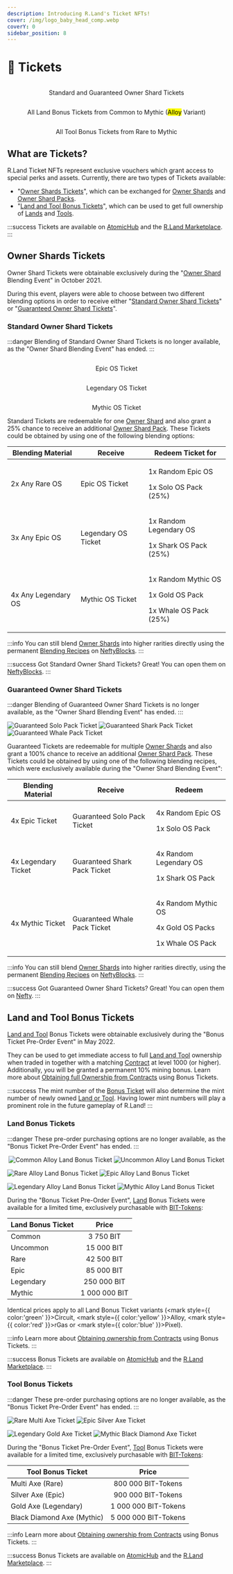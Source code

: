 ```yaml
---
description: Introducing R.Land's Ticket NFTs!
cover: /img/logo_baby_head_comp.webp
coverY: 0
sidebar_position: 8
---
```


# 🎫 Tickets

<center><img src="/img/ALL_OS_TICKETS.png" alt="" /><figcaption><p>Standard and Guaranteed Owner Shard Tickets</p></figcaption></center>

<center><img src="/img/ALL_BONUS_LAND_TICKETS.png" alt="" /><figcaption><p>All Land Bonus Tickets from Common to Mythic (<mark style={{ color:'yellow' }}>Alloy</mark> Variant)</p></figcaption></center>

<center><img src="/img/ALL_BONUS_TOOL_TICKETS.png" alt="" /><figcaption><p>All Tool Bonus Tickets from Rare to Mythic</p></figcaption></center>

## What are Tickets?

R.Land Ticket NFTs represent exclusive vouchers which grant access to special perks and assets. Currently, there are two types of Tickets available:

* "[Owner Shards Tickets](tickets.md#the-owner-shards-tickets)", which can be exchanged for [Owner Shards](owner-shards-os.md) and [Owner Shard Packs](packs.md).
* "[Land and Tool Bonus Tickets](tickets.md#pre-order-bonus-tickets)", which can be used to get full ownership of [Lands](broken-reference) and [Tools](broken-reference).

:::success
Tickets are available on [AtomicHub](https://wax.atomichub.io/market?collection\_name=rland\&order=desc\&schema\_name=tickets\&sort=created\&symbol=WAX) and the [R.Land Marketplace](https://market.r.land).
:::

## Owner Shards Tickets

Owner Shard Tickets were obtainable exclusively during the "[Owner Shard](owner-shards-os.md) Blending Event" in October 2021.&#x20;

During this event, players were able to choose between two different blending options in order to receive either "[Standard Owner Shard Tickets](tickets.md#standard-owner-shard-tickets)" or "[Guaranteed Owner Shard Tickets](tickets.md#undefined)".

### Standard Owner Shard Tickets

:::danger
Blending of Standard Owner Shard Tickets is no longer available, as the "Owner Shard Blending Event" has ended.
:::

<div>

<center><img src="/img/epic_blend.png" alt="" /><figcaption><p>Epic OS Ticket</p></figcaption></center>

 

<center><img src="/img/legendary_ticket.png" alt="" /><figcaption><p>Legendary OS Ticket</p></figcaption></center>

 

<center><img src="/img/Mythic_Ticket.png" alt="" /><figcaption><p>Mythic OS Ticket</p></figcaption></center>

</div>

Standard Tickets are redeemable for one [Owner Shard](owner-shards-os.md) and also grant a 25% chance to receive an additional [Owner Shard Pack](packs.md#os-packs). These Tickets could be obtained by using one of the following blending options:

| Blending Material   | Receive             | Redeem Ticket for                                                             |
| ------------------- | ------------------- | ----------------------------------------------------------------------------- |
| 2x Any Rare OS      | Epic OS Ticket      | <p>1x Random Epic OS</p><p>1x Solo OS Pack (25%)</p>                          |
| 3x Any Epic OS      | Legendary OS Ticket | <p>1x Random Legendary OS</p><p>1x Shark OS Pack (25%)</p>                    |
| 4x Any Legendary OS | Mythic OS Ticket    | <p>1x Random Mythic OS</p><p>1x Gold OS Pack</p><p>1x Whale OS Pack (25%)</p> |

:::info
You can still blend [Owner Shards](owner-shards-os.md) into higher rarities directly using the permanent [Blending Recipes](owner-shards-os.md#blending) on [NeftyBlocks](https://neftyblocks.com/c/rland/blends/).
:::

:::success
Got Standard Owner Shard Tickets? Great! You can open them on [NeftyBlocks](https://neftyblocks.com/c/rland/packs).
:::

### Guaranteed Owner Shard Tickets

:::danger
Blending of Guaranteed Owner Shard Tickets is no longer available, as the "Owner Shard Blending Event" has ended.
:::

![Guaranteed Solo Pack Ticket](</img/Epic_ticket.png>) ![Guaranteed Shark Pack Ticket](</img/Legend_Ticket.png>) ![Guaranteed Whale Pack Ticket](</img/Mythic_Ticket.png>)

Guaranteed Tickets are redeemable for multiple [Owner Shards](owner-shards-os.md) and also grant a 100% chance to receive an additional [Owner Shard Pack](packs.md#os-packs). These Tickets could be obtained by using one of the following blending recipes, which were exclusively available during the "Owner Shard Blending Event":

| Blending Material   | Receive                      | Redeem                                                                   |
| ------------------- | ---------------------------- | ------------------------------------------------------------------------ |
| 4x Epic Ticket      | Guaranteed Solo Pack Ticket  | <p>4x Random Epic OS </p><p>1x Solo OS Pack</p>                          |
| 4x Legendary Ticket | Guaranteed Shark Pack Ticket | <p>4x Random Legendary OS </p><p>1x Shark OS Pack</p>                    |
| 4x Mythic Ticket    | Guaranteed Whale Pack Ticket | <p>4x Random Mythic OS</p><p>4x Gold OS Packs</p><p>1x Whale OS Pack</p> |

:::info
You can still blend [Owner Shards](owner-shards-os.md) into higher rarities directly, using the permanent [Blending Recipes](owner-shards-os.md#blending) on [NeftyBlocks](https://neftyblocks.com/c/rland/blends/).
:::

:::success
Got Guaranteed Owner Shard Tickets? Great! You can open them on [Nefty](https://neftyblocks.com/c/rland/packs).
:::

## Land and Tool Bonus Tickets

[Land and Tool](lands-and-tools.md) Bonus Tickets were obtainable exclusively during the "Bonus Ticket Pre-Order Event" in May 2022.

They can be used to get immediate access to full [Land and Tool](lands-and-tools.md) ownership when traded in together with a matching [Contract](land-and-tool-contracts.md) at level 1000 (or higher). Additionally, you will be granted a permanent 10% mining bonus. Learn more about [Obtaining full Ownership from Contracts](land-and-tool-contracts.md#obtaining-full-ownership-from-contracts) using Bonus Tickets.

:::success
The mint number of the [Bonus Ticket](tickets.md) will also determine the mint number of newly owned [Land or Tool](lands-and-tools.md). Having lower mint numbers will play a prominent role in the future gameplay of R.Land!
:::

### Land Bonus Tickets

:::danger
These pre-order purchasing options are no longer available, as the "Bonus Ticket Pre-Order Event" has ended.
:::

<div align="center">

<img src="/img/ticket_alloy_common-b0974fda_comp.webp" alt="Common Alloy Land Bonus Ticket" />

 

<img src="/img/ticket_alloy_uncommon-680b40e6_comp.webp" alt="Uncommon Alloy Land Bonus Ticket" />

</div>

![Rare Alloy Land Bonus Ticket](/img/ticket\_alloy\_rare-de1d79d3\_comp.webp) ![Epic Alloy Land Bonus Ticket](/img/ticket\_alloy\_epic-f76c1190\_comp.webp)

![Legendary Alloy Land Bonus Ticket](/img/ticket\_alloy\_legendary-d3b8063e\_comp.webp) ![Mythic Alloy Land Bonus Ticket](/img/ticket\_alloy\_mythic-fd68cde1\_comp.webp)

During the "Bonus Ticket Pre-Order Event", [Land](broken-reference) Bonus Tickets were available for a limited time, exclusively purchasable with [BIT-Tokens](/tokenomics/bit-token):

| Land Bonus Ticket |     Price     |
| ----------------- | :-----------: |
| Common            |   3 750 BIT   |
| Uncommon          |   15 000 BIT  |
| Rare              |   42 500 BIT  |
| Epic              |   85 000 BIT  |
| Legendary         |  250 000 BIT  |
| Mythic            | 1 000 000 BIT |

Identical prices apply to all Land Bonus Ticket variants (<mark style={{ color:'green' }}>Circuit</mark>, <mark style={{ color:'yellow' }}>Alloy</mark>, <mark style={{ color:'red' }}>rGas</mark> or <mark style={{ color:'blue' }}>Pixel</mark>).

:::info
Learn more about [Obtaining ownership from Contracts](land-and-tool-contracts.md#obtaining-ownership-from-contracts) using Bonus Tickets.
:::

:::success
Bonus Tickets are available on [AtomicHub](https://wax.atomichub.io/market?collection\_name=rland\&order=desc\&schema\_name=tickets\&sort=created\&symbol=WAX) and the [R.Land Marketplace](https://market.r.land).
:::

### Tool Bonus Tickets

:::danger
These pre-order purchasing options are no longer available, as the "Bonus Ticket Pre-Order Event" has ended.
:::

![Rare Multi Axe Ticket](/img/ticket\_axe\_rare-8441bc7b\_comp.webp) ![Epic Silver Axe Ticket](/img/ticket\_axe\_epic-d69f5dc5\_comp.webp)

![ Legendary Gold Axe Ticket](/img/ticket\_axe\_legendary-b3a1a4a2\_comp.webp) ![ Mythic Black Diamond Axe Ticket](/img/ticket\_axe\_mythic-3c440664\_comp.webp)

During the "Bonus Ticket Pre-Order Event", [Tool](broken-reference) Bonus Tickets were available for a limited time, exclusively purchasable with [BIT-Tokens](/tokenomics/bit-token):

| Tool Bonus Ticket          |         Price        |
| -------------------------- | :------------------: |
| Multi Axe (Rare)           |  800 000 BIT-Tokens  |
| Silver Axe (Epic)          |  900 000 BIT-Tokens  |
| Gold Axe (Legendary)       | 1 000 000 BIT-Tokens |
| Black Diamond Axe (Mythic) | 5 000 000 BIT-Tokens |

:::info
Learn more about [Obtaining ownership from Contracts](land-and-tool-contracts.md#obtaining-ownership-from-contracts) using Bonus Tickets.
:::

:::success
Bonus Tickets are available on [AtomicHub](https://wax.atomichub.io/market?collection\_name=rland\&order=desc\&schema\_name=tickets\&sort=created\&symbol=WAX) and the [R.Land Marketplace](https://market.r.land).
:::
